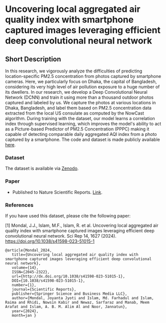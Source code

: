 # Uncovering local aggregated air quality index with smartphone captured images leveraging efficient deep convolutional neural network

## Short Description

In this research, we vigorously analyze the difficulties of predicting location-specific PM2.5 concentration from photos captured by smartphone cameras. Here, we particularly focus on Dhaka, the capital of Bangladesh, considering its very high level of air pollution exposure to a huge number of its dwellers. In our research, we develop a Deep Convolutional Neural Network (DCNN) and train it using more than a thousand outdoor photos captured and labeled by us. We capture the photos at various locations in Dhaka, Bangladesh, and label them based on PM2.5 concentration data extracted from the local US consulate as computed by the NowCast algorithm. During training with the dataset, our model learns a correlation index through supervised learning, which improves the model's ability to act as a Picture-based Predictor of PM2.5 Concentration (PPPC) making it capable of detecting comparable daily aggregated AQI index from a photo captured by a smartphone. The code and dataset is made publicly available [here](#).

### Dataset
The dataset is available via [Zenodo](https://zenodo.org/record/7878371).



### Paper
* Published to Nature Scientific Reports. [Link](https://www.nature.com/articles/s41598-023-51015-1?).

### References

If you have used this dataset, please cite the following paper: 

[1] Mondal, J.J., Islam, M.F., Islam, R. et al. Uncovering local aggregated air quality index with smartphone captured images leveraging efficient deep convolutional neural network. Sci Rep 14, 1627 (2024). https://doi.org/10.1038/s41598-023-51015-1

```
@article{Mondal_2024,
   title={Uncovering local aggregated air quality index with smartphone captured images leveraging efficient deep convolutional neural network},
   volume={14},
   ISSN={2045-2322},
   url={http://dx.doi.org/10.1038/s41598-023-51015-1},
   DOI={10.1038/s41598-023-51015-1},
   number={1},
   journal={Scientific Reports},
   publisher={Springer Science and Business Media LLC},
   author={Mondal, Joyanta Jyoti and Islam, Md. Farhadul and Islam, Raima and Rhidi, Nowsin Kabir and Newaz, Sarfaraz and Manab, Meem Arafat and Islam, A. B. M. Alim Al and Noor, Jannatun},
   year={2024},
   month=jan }
```
